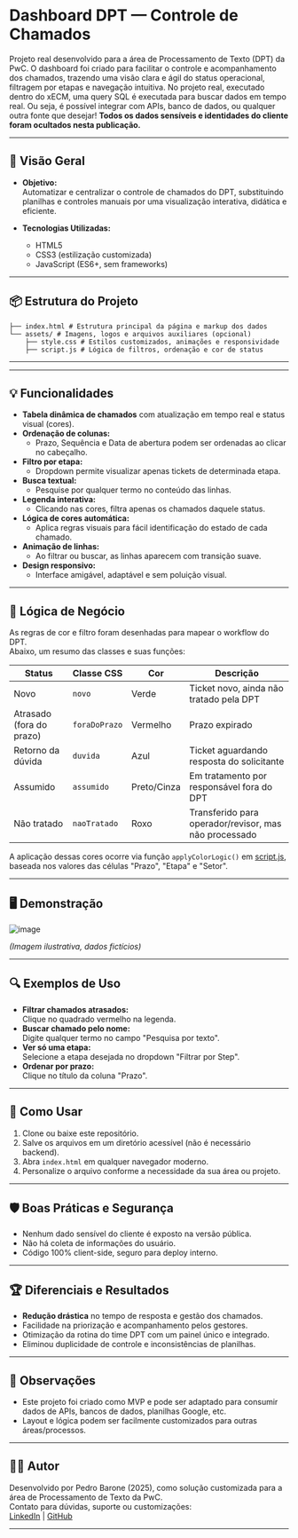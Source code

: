 # Dashboard DPT — Controle de Chamados

Projeto real desenvolvido para a área de Processamento de Texto (DPT) da PwC. O dashboard foi criado para facilitar o controle e acompanhamento dos chamados, trazendo uma visão clara e ágil do status operacional, filtragem por etapas e navegação intuitiva. 
No projeto real, executado dentro do xECM, uma query SQL é executada para buscar dados em tempo real. Ou seja, é possível integrar com APIs, banco de dados, ou qualquer outra fonte que desejar!
**Todos os dados sensíveis e identidades do cliente foram ocultados nesta publicação.**

---

## 🚀 Visão Geral

- **Objetivo:**  
  Automatizar e centralizar o controle de chamados do DPT, substituindo planilhas e controles manuais por uma visualização interativa, didática e eficiente.

- **Tecnologias Utilizadas:**  
  - HTML5
  - CSS3 (estilização customizada)
  - JavaScript (ES6+, sem frameworks)

---


## 📦 Estrutura do Projeto


    ├── index.html # Estrutura principal da página e markup dos dados
    └── assets/ # Imagens, logos e arquivos auxiliares (opcional)
        ├── style.css # Estilos customizados, animações e responsividade
        ├── script.js # Lógica de filtros, ordenação e cor de status

---


---

## 💡 Funcionalidades

- **Tabela dinâmica de chamados** com atualização em tempo real e status visual (cores).
- **Ordenação de colunas:**  
  - Prazo, Sequência e Data de abertura podem ser ordenadas ao clicar no cabeçalho.
- **Filtro por etapa:**  
  - Dropdown permite visualizar apenas tickets de determinada etapa.
- **Busca textual:**  
  - Pesquise por qualquer termo no conteúdo das linhas.
- **Legenda interativa:**  
  - Clicando nas cores, filtra apenas os chamados daquele status.
- **Lógica de cores automática:**  
  - Aplica regras visuais para fácil identificação do estado de cada chamado.
- **Animação de linhas:**  
  - Ao filtrar ou buscar, as linhas aparecem com transição suave.
- **Design responsivo:**  
  - Interface amigável, adaptável e sem poluição visual.

---

## 🧩 Lógica de Negócio

As regras de cor e filtro foram desenhadas para mapear o workflow do DPT.  
Abaixo, um resumo das classes e suas funções:

| Status                  | Classe CSS      | Cor         | Descrição                                              |
|-------------------------|-----------------|-------------|--------------------------------------------------------|
| Novo                    | `novo`          | Verde       | Ticket novo, ainda não tratado pela DPT                |
| Atrasado (fora do prazo)| `foraDoPrazo`   | Vermelho    | Prazo expirado                                         |
| Retorno da dúvida       | `duvida`        | Azul        | Ticket aguardando resposta do solicitante              |
| Assumido                | `assumido`      | Preto/Cinza | Em tratamento por responsável fora do DPT              |
| Não tratado             | `naoTratado`    | Roxo        | Transferido para operador/revisor, mas não processado  |

A aplicação dessas cores ocorre via função `applyColorLogic()` em [script.js](./script.js), baseada nos valores das células "Prazo", "Etapa" e "Setor".

---

## 🖥️ Demonstração

![image](https://github.com/user-attachments/assets/3fe70199-cfc4-47fa-9df1-e3d43688cca3)

*(Imagem ilustrativa, dados fictícios)*

---

## 🔍 Exemplos de Uso

- **Filtrar chamados atrasados:**  
  Clique no quadrado vermelho na legenda.
- **Buscar chamado pelo nome:**  
  Digite qualquer termo no campo "Pesquisa por texto".
- **Ver só uma etapa:**  
  Selecione a etapa desejada no dropdown "Filtrar por Step".
- **Ordenar por prazo:**  
  Clique no título da coluna "Prazo".

---

## 📑 Como Usar

1. Clone ou baixe este repositório.
2. Salve os arquivos em um diretório acessível (não é necessário backend).
3. Abra `index.html` em qualquer navegador moderno.
4. Personalize o arquivo conforme a necessidade da sua área ou projeto.

---

## 🛡️ Boas Práticas e Segurança

- Nenhum dado sensível do cliente é exposto na versão pública.
- Não há coleta de informações do usuário.
- Código 100% client-side, seguro para deploy interno.

---

## 🏆 Diferenciais e Resultados

- **Redução drástica** no tempo de resposta e gestão dos chamados.
- Facilidade na priorização e acompanhamento pelos gestores.
- Otimização da rotina do time DPT com um painel único e integrado.
- Eliminou duplicidade de controle e inconsistências de planilhas.

---

## 📝 Observações

- Este projeto foi criado como MVP e pode ser adaptado para consumir dados de APIs, bancos de dados, planilhas Google, etc.
- Layout e lógica podem ser facilmente customizados para outras áreas/processos.

---

## 👨‍💻 Autor

Desenvolvido por Pedro Barone (2025), como solução customizada para a área de Processamento de Texto da PwC.  
Contato para dúvidas, suporte ou customizações:  
[LinkedIn](https://www.linkedin.com/in/pedro-barone/) | [GitHub](https://github.com/pbrnx)

---

